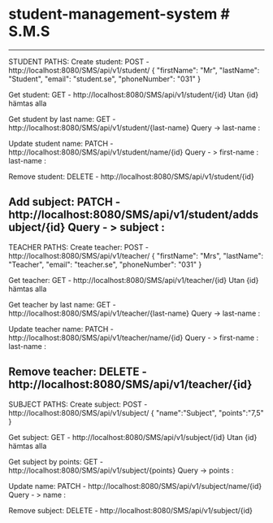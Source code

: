 # student-management-system # S.M.S

-----------------------------------------------------------
STUDENT PATHS:
Create student:
POST - http://localhost:8080/SMS/api/v1/student/
{
"firstName": "Mr",
"lastName": "Student",
"email": "student.se",
"phoneNumber": "031"
}

Get student:
GET - http://localhost:8080/SMS/api/v1/student/{id}
Utan {id} hämtas alla

Get student by last name:
GET - http://localhost:8080/SMS/api/v1/student/{last-name}
Query -> last-name : <student-last-name>

Update student name:
PATCH - http://localhost:8080/SMS/api/v1/student/name/{id}
Query - > first-name : <new-first-name>
last-name  : <new-last-name>

Remove student:
DELETE - http://localhost:8080/SMS/api/v1/student/{id}

Add subject:
PATCH - http://localhost:8080/SMS/api/v1/student/addsubject/{id}
Query - > subject : <subject-id>
-----------------------------------------------------------
TEACHER PATHS:
Create teacher:
POST - http://localhost:8080/SMS/api/v1/teacher/
{
"firstName": "Mrs",
"lastName": "Teacher",
"email": "teacher.se",
"phoneNumber": "031"
}

Get teacher:
GET - http://localhost:8080/SMS/api/v1/teacher/{id}
Utan {id} hämtas alla

Get teacher by last name:
GET - http://localhost:8080/SMS/api/v1/teacher/{last-name}
Query -> last-name : <teacher-last-name>

Update teacher name:
PATCH - http://localhost:8080/SMS/api/v1/teacher/name/{id}
Query - > first-name : <new-first-name>
last-name  : <new-last-name>

Remove teacher:
DELETE - http://localhost:8080/SMS/api/v1/teacher/{id}
-----------------------------------------------------------
SUBJECT PATHS:
Create subject:
POST - http://localhost:8080/SMS/api/v1/subject/
{
"name":"Subject",
"points":"7,5"
}

Get subject:
GET - http://localhost:8080/SMS/api/v1/subject/{id}
Utan {id} hämtas alla

Get subject by points:
GET - http://localhost:8080/SMS/api/v1/subject/{points}
Query -> points : <subject-points>

Update  name:
PATCH - http://localhost:8080/SMS/api/v1/subject/name/{id}
Query - > name : <new-name>

Remove subject:
DELETE - http://localhost:8080/SMS/api/v1/subject/{id}